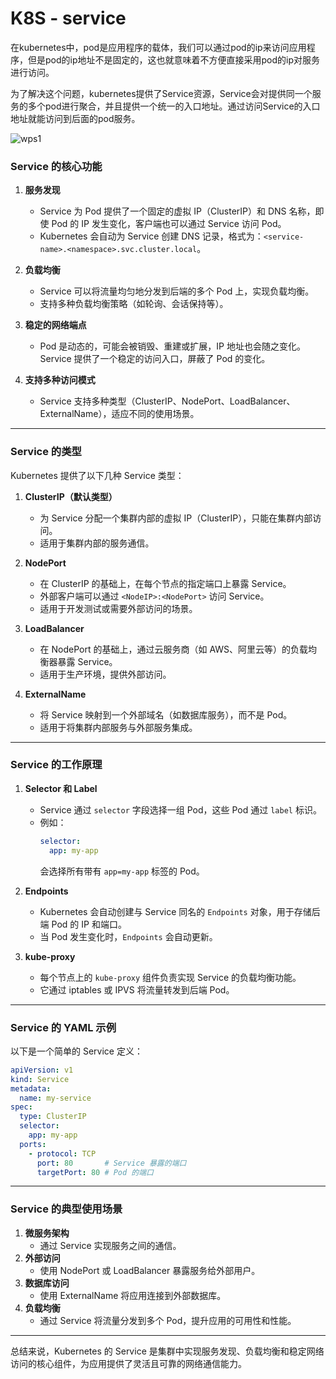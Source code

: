 # K8S - service

在kubernetes中，pod是应用程序的载体，我们可以通过pod的ip来访问应用程序，但是pod的ip地址不是固定的，这也就意味着不方便直接采用pod的ip对服务进行访问。

为了解决这个问题，kubernetes提供了Service资源，Service会对提供同一个服务的多个pod进行聚合，并且提供一个统一的入口地址。通过访问Service的入口地址就能访问到后面的pod服务。





![wps1](C:%5CUsers%5CAdministrator%5CDesktop%5Ccommit%5CKubernetes%5CK8S%20-%20service%5Cwps1.jpg)





### **Service 的核心功能**
1. **服务发现**  
   - Service 为 Pod 提供了一个固定的虚拟 IP（ClusterIP）和 DNS 名称，即使 Pod 的 IP 发生变化，客户端也可以通过 Service 访问 Pod。
   - Kubernetes 会自动为 Service 创建 DNS 记录，格式为：`<service-name>.<namespace>.svc.cluster.local`。

2. **负载均衡**  
   - Service 可以将流量均匀地分发到后端的多个 Pod 上，实现负载均衡。
   - 支持多种负载均衡策略（如轮询、会话保持等）。

3. **稳定的网络端点**  
   - Pod 是动态的，可能会被销毁、重建或扩展，IP 地址也会随之变化。Service 提供了一个稳定的访问入口，屏蔽了 Pod 的变化。

4. **支持多种访问模式**  
   - Service 支持多种类型（ClusterIP、NodePort、LoadBalancer、ExternalName），适应不同的使用场景。

---

### **Service 的类型**
Kubernetes 提供了以下几种 Service 类型：

1. **ClusterIP（默认类型）**  
   - 为 Service 分配一个集群内部的虚拟 IP（ClusterIP），只能在集群内部访问。
   - 适用于集群内部的服务通信。

2. **NodePort**  
   - 在 ClusterIP 的基础上，在每个节点的指定端口上暴露 Service。
   - 外部客户端可以通过 `<NodeIP>:<NodePort>` 访问 Service。
   - 适用于开发测试或需要外部访问的场景。

3. **LoadBalancer**  
   - 在 NodePort 的基础上，通过云服务商（如 AWS、阿里云等）的负载均衡器暴露 Service。
   - 适用于生产环境，提供外部访问。

4. **ExternalName**  
   - 将 Service 映射到一个外部域名（如数据库服务），而不是 Pod。	
   - 适用于将集群内部服务与外部服务集成。

---

### **Service 的工作原理**
1. **Selector 和 Label**  
   - Service 通过 `selector` 字段选择一组 Pod，这些 Pod 通过 `label` 标识。
   - 例如：
     ```yaml
     selector:
       app: my-app
     ```
     会选择所有带有 `app=my-app` 标签的 Pod。

2. **Endpoints**  
   - Kubernetes 会自动创建与 Service 同名的 `Endpoints` 对象，用于存储后端 Pod 的 IP 和端口。
   - 当 Pod 发生变化时，`Endpoints` 会自动更新。

3. **kube-proxy**  
   - 每个节点上的 `kube-proxy` 组件负责实现 Service 的负载均衡功能。
   - 它通过 iptables 或 IPVS 将流量转发到后端 Pod。

---

### **Service 的 YAML 示例**
以下是一个简单的 Service 定义：
```yaml
apiVersion: v1
kind: Service
metadata:
  name: my-service
spec:
  type: ClusterIP
  selector:
    app: my-app
  ports:
    - protocol: TCP
      port: 80       # Service 暴露的端口
      targetPort: 80 # Pod 的端口
```

---

### **Service 的典型使用场景**
1. **微服务架构**  
   - 通过 Service 实现服务之间的通信。
2. **外部访问**  
   - 使用 NodePort 或 LoadBalancer 暴露服务给外部用户。
3. **数据库访问**  
   - 使用 ExternalName 将应用连接到外部数据库。
4. **负载均衡**  
   - 通过 Service 将流量分发到多个 Pod，提升应用的可用性和性能。

---

总结来说，Kubernetes 的 Service 是集群中实现服务发现、负载均衡和稳定网络访问的核心组件，为应用提供了灵活且可靠的网络通信能力。